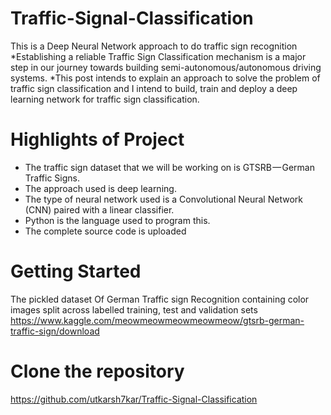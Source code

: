 # Traffic-Signal-Classification

This is a Deep Neural Network approach to do traffic sign recognition
*Establishing a reliable Traffic Sign Classification mechanism is a major step in our journey towards building semi-autonomous/autonomous driving systems.
*This post intends to explain an approach to solve the problem of traffic sign classification and I intend to build, train and deploy a deep learning network for traffic sign classification.

# Highlights of Project
* The traffic sign dataset that we will be working on is GTSRB — German Traffic Signs. 
* The approach used is deep learning.
* The type of neural network used is a Convolutional Neural Network (CNN) paired with a linear classifier.
* Python is the language used to program this.
* The complete source code is uploaded

# Getting Started 
The pickled dataset Of German Traffic sign Recognition containing color images split across labelled training, test and validation sets
https://www.kaggle.com/meowmeowmeowmeowmeow/gtsrb-german-traffic-sign/download

# Clone the repository
https://github.com/utkarsh7kar/Traffic-Signal-Classification

